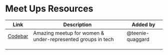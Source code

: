 # Meet Ups Resources


| Link | Description | Added by |
| -------- | -------- | -------- |
|[Codebar](https://www.codebar.io/london) | Amazing meetup for women & under-represented groups in tech | @teenie-quaggard |
| | | |
| | | |
| | | |
